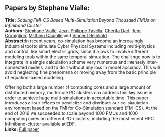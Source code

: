 <h2>Papers by Stephane Vialle:</h2>
<p>
<b>Title:</b> <i> Scaling FMI-CS Based Multi-Simulation Beyond Thousand FMUs on Infiniband Cluster </i> <br />
<b>Authors:</b> <a href="../authors/author_288.html">Stephane Vialle</a>, <a href="../authors/author_267.html">Jean-Philippe Tavella</a>, <a href="../authors/author_51.html">Cherifa Dad</a>, <a href="../authors/author_47.html">Remi Corniglion</a>, <a href="../authors/author_42.html">Mathieu Caujolle</a> and <a href="../authors/author_227.html">Vincent Reinbold</a><br />
<b>Abstract:</b>In recent years, co-simulation has become an increasingly industrial tool to simulate Cyber Physical Systems including multi-physics and control, like smart electric grids, since it allows to involve different modeling tools within the same temporal simulation. The challenge now is to integrate in a single calculation scheme very numerous and intensely inter-connected models, and to do it without any loss in model accuracy. This will avoid neglecting fine phenomena or moving away from the basic principle of equation-based modeling.

Offering both a large number of computing cores and a large amount of distributed memory, multi-core PC clusters can address this key issue in order to achieve huge multi-simulations in acceptable time. This paper introduces all our efforts to parallelize and distribute our co-simulation environment based on the FMI for Co-Simulation standard (FMI-CS). At the end of 2016 we succeeded to scale beyond 1000 FMUs and 1000 computing cores on different PC-clusters, including the most recent HPC Infiniband-cluster available at EDF.<br />
<b>Links:</b> <a href="../submissions/ecp17132673_VialleTavellaDadCorniglionCaujolleReinbold.pdf">Full paper</a></p>